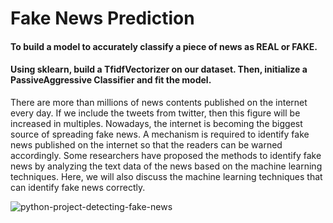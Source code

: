 # Fake News Prediction
#### To build a model to accurately classify a piece of news as REAL or FAKE.
#### Using sklearn, build a TfidfVectorizer on our dataset. Then, initialize a PassiveAggressive Classifier and fit the model.

There are more than millions of news contents published on the internet every day. If we include the tweets from twitter, then this figure will be increased in multiples. Nowadays, the internet is becoming the biggest source of spreading fake news. A mechanism is required to identify fake news published on the internet so that the readers can be warned accordingly. Some researchers have proposed the methods to identify fake news by analyzing the text data of the news based on the machine learning techniques. Here, we will also discuss the machine learning techniques that can identify fake news correctly.

![python-project-detecting-fake-news](https://user-images.githubusercontent.com/19407823/94550642-b23f8780-0271-11eb-9787-80cc22884555.jpg)

